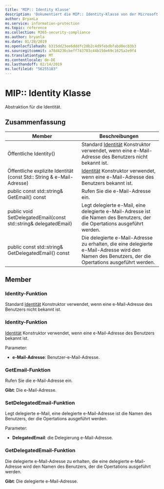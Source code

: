 ```yaml
---
title: 'MIP:: Identity Klasse'
description: 'Dokumentiert die MIP:: Identity-Klasse von der Microsoft Information Protection (MIP) SDK.'
author: BryanLa
ms.service: information-protection
ms.topic: reference
ms.collection: M365-security-compliance
ms.author: bryanla
ms.date: 01/28/2019
ms.openlocfilehash: b315dd23ee6dddfc20b2c4d9febdbfabd0ecb3b3
ms.sourcegitcommit: a78d4236cbeff743703c44b150e69c1625a2e9f4
ms.translationtype: MT
ms.contentlocale: de-DE
ms.lasthandoff: 02/14/2019
ms.locfileid: "56255103"
---
```

# <a name="class-mipidentity"></a>MIP:: Identity Klasse 
Abstraktion für die Identität.
  
## <a name="summary"></a>Zusammenfassung
 Member                        | Beschreibungen                                
--------------------------------|---------------------------------------------
Öffentliche Identity()  |  Standard [Identität](class_mip_identity.md) Konstruktor verwendet, wenn eine e-Mail-Adresse des Benutzers nicht bekannt ist.
Öffentliche explizite Identität (const Std:: String & e-Mail-Adresse)  |  [Identität](class_mip_identity.md) Konstruktor verwendet, wenn eine e-Mail-Adresse des Benutzers bekannt ist.
public const std::string& GetEmail() const  |  Rufen Sie die e-Mail-Adresse ein.
public void SetDelegatedEmail(const std::string& delegatedEmail)  |  Legt delegierte e-Mail, eine delegierte e-Mail-Adresse ist die Namen des Benutzers, der die Opertations ausgeführt werden.
public const std::string& GetDelegatedEmail() const  |  Die delegierte e-Mail-Adresse zu erhalten, die eine delegierte e-Mail-Adresse wird den Namen des Benutzers, der die Opertations ausgeführt werden.
  
## <a name="members"></a>Member
  
### <a name="identity-function"></a>Identity-Funktion
Standard [Identität](class_mip_identity.md) Konstruktor verwendet, wenn eine e-Mail-Adresse des Benutzers nicht bekannt ist.
  
### <a name="identity-function"></a>Identity-Funktion
[Identität](class_mip_identity.md) Konstruktor verwendet, wenn eine e-Mail-Adresse des Benutzers bekannt ist.

Parameter:  
* **e-Mail-Adresse**: Benutzer-e-Mail-Adresse.


  
### <a name="getemail-function"></a>GetEmail-Funktion
Rufen Sie die e-Mail-Adresse ein.

  
**Gibt**: Die e-Mail-Adresse.
  
### <a name="setdelegatedemail-function"></a>SetDelegatedEmail-Funktion
Legt delegierte e-Mail, eine delegierte e-Mail-Adresse ist die Namen des Benutzers, der die Opertations ausgeführt werden.

Parameter:  
* **DelegatedEmail**: die Delegierung e-Mail-Adresse.


  
### <a name="getdelegatedemail-function"></a>GetDelegatedEmail-Funktion
Die delegierte e-Mail-Adresse zu erhalten, die eine delegierte e-Mail-Adresse wird den Namen des Benutzers, der die Opertations ausgeführt werden.

  
**Gibt**: Die delegierte e-Mail-Adresse.
